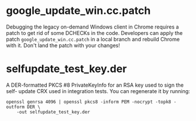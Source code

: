 # google\_update\_win.cc.patch
Debugging the legacy on-demand Windows client in Chrome requires a
patch to get rid of some DCHECKs in the code. Developers can apply the
patch `google_update_win.cc.patch` in a local branch and rebuild
Chrome with it. Don't land the patch with your changes!

# selfupdate\_test\_key.der
A DER-formatted PKCS #8 PrivateKeyInfo for an RSA key used to sign the self-
update CRX used in integration tests. You can regenerate it by running:

```
openssl genrsa 4096 | openssl pkcs8 -inform PEM -nocrypt -topk8 -outform DER \
    -out selfupdate_test_key.der
```
